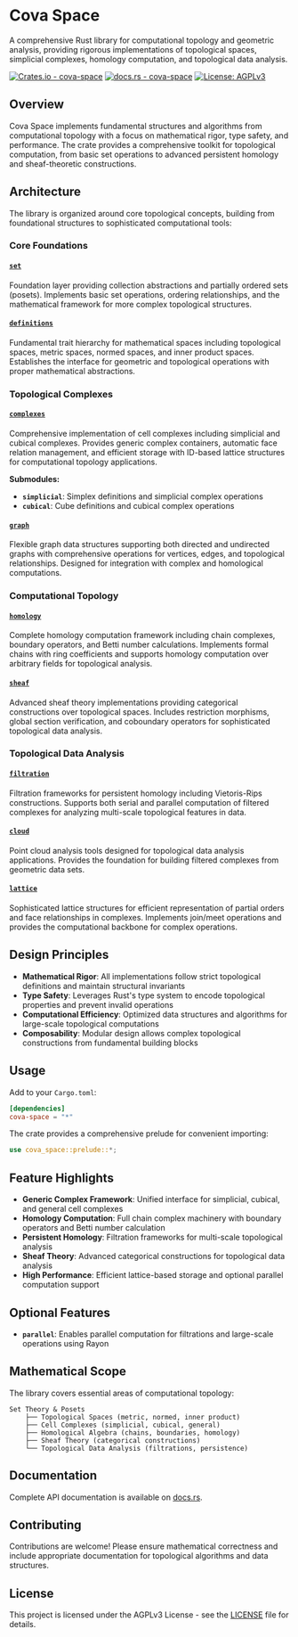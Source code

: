 # Cova Space

A comprehensive Rust library for computational topology and geometric analysis, providing rigorous implementations of topological spaces, simplicial complexes, homology computation, and topological data analysis.

[![Crates.io - cova-space](https://img.shields.io/crates/v/cova-space?label=cova-space)](https://crates.io/crates/cova-space)
[![docs.rs - cova-space](https://img.shields.io/docsrs/cova-space?label=docs.rs%20cova-space)](https://docs.rs/cova-space)
[![License: AGPLv3](https://img.shields.io/badge/License-AGPL_v3-blue.svg)](https://www.gnu.org/licenses/agpl-3.0)

## Overview

Cova Space implements fundamental structures and algorithms from computational topology with a focus on mathematical rigor, type safety, and performance. The crate provides a comprehensive toolkit for topological computation, from basic set operations to advanced persistent homology and sheaf-theoretic constructions.

## Architecture

The library is organized around core topological concepts, building from foundational structures to sophisticated computational tools:

### Core Foundations

#### [`set`](src/set.rs)
Foundation layer providing collection abstractions and partially ordered sets (posets). Implements basic set operations, ordering relationships, and the mathematical framework for more complex topological structures.

#### [`definitions`](src/definitions.rs)
Fundamental trait hierarchy for mathematical spaces including topological spaces, metric spaces, normed spaces, and inner product spaces. Establishes the interface for geometric and topological operations with proper mathematical abstractions.

### Topological Complexes

#### [`complexes`](src/complexes/)
Comprehensive implementation of cell complexes including simplicial and cubical complexes. Provides generic complex containers, automatic face relation management, and efficient storage with ID-based lattice structures for computational topology applications.

**Submodules:**
- **`simplicial`**: Simplex definitions and simplicial complex operations
- **`cubical`**: Cube definitions and cubical complex operations

#### [`graph`](src/graph.rs)
Flexible graph data structures supporting both directed and undirected graphs with comprehensive operations for vertices, edges, and topological relationships. Designed for integration with complex and homological computations.

### Computational Topology

#### [`homology`](src/homology.rs)
Complete homology computation framework including chain complexes, boundary operators, and Betti number calculations. Implements formal chains with ring coefficients and supports homology computation over arbitrary fields for topological analysis.

#### [`sheaf`](src/sheaf.rs)
Advanced sheaf theory implementations providing categorical constructions over topological spaces. Includes restriction morphisms, global section verification, and coboundary operators for sophisticated topological data analysis.

### Topological Data Analysis

#### [`filtration`](src/filtration/)
Filtration frameworks for persistent homology including Vietoris-Rips constructions. Supports both serial and parallel computation of filtered complexes for analyzing multi-scale topological features in data.

#### [`cloud`](src/cloud.rs)
Point cloud analysis tools designed for topological data analysis applications. Provides the foundation for building filtered complexes from geometric data sets.

#### [`lattice`](src/lattice.rs)
Sophisticated lattice structures for efficient representation of partial orders and face relationships in complexes. Implements join/meet operations and provides the computational backbone for complex operations.

## Design Principles

- **Mathematical Rigor**: All implementations follow strict topological definitions and maintain structural invariants
- **Type Safety**: Leverages Rust's type system to encode topological properties and prevent invalid operations  
- **Computational Efficiency**: Optimized data structures and algorithms for large-scale topological computations
- **Composability**: Modular design allows complex topological constructions from fundamental building blocks

## Usage

Add to your `Cargo.toml`:

```toml
[dependencies]
cova-space = "*"
```

The crate provides a comprehensive prelude for convenient importing:

```rust
use cova_space::prelude::*;
```

## Feature Highlights

- **Generic Complex Framework**: Unified interface for simplicial, cubical, and general cell complexes
- **Homology Computation**: Full chain complex machinery with boundary operators and Betti number calculation
- **Persistent Homology**: Filtration frameworks for multi-scale topological analysis
- **Sheaf Theory**: Advanced categorical constructions for topological data analysis
- **High Performance**: Efficient lattice-based storage and optional parallel computation support

## Optional Features

- **`parallel`**: Enables parallel computation for filtrations and large-scale operations using Rayon

## Mathematical Scope

The library covers essential areas of computational topology:

```
Set Theory & Posets
    ├── Topological Spaces (metric, normed, inner product)
    ├── Cell Complexes (simplicial, cubical, general)
    ├── Homological Algebra (chains, boundaries, homology)
    ├── Sheaf Theory (categorical constructions)
    └── Topological Data Analysis (filtrations, persistence)
```

## Documentation

Complete API documentation is available on [docs.rs](https://docs.rs/cova-space).

## Contributing

Contributions are welcome! Please ensure mathematical correctness and include appropriate documentation for topological algorithms and data structures.

## License

This project is licensed under the AGPLv3 License - see the [LICENSE](../LICENSE) file for details.


